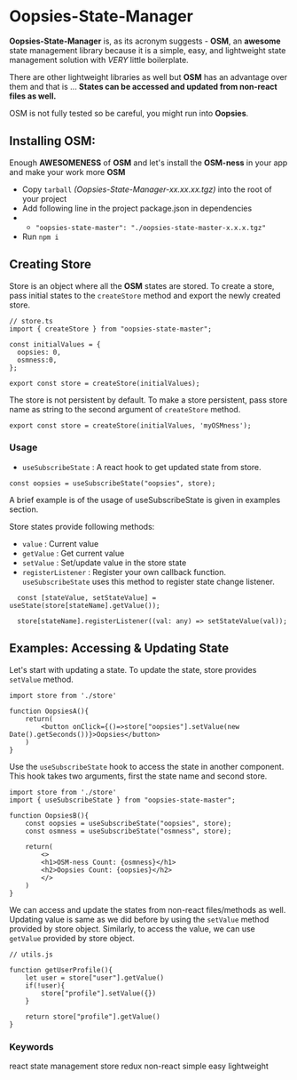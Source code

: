 # Oopsies-State-Manager

**Oopsies-State-Manager** is, as its acronym suggests - **OSM**, an **awesome** state management library because it is a simple, easy, and lightweight state management solution with _VERY_ little boilerplate.

There are other lightweight libraries as well but **OSM** has an advantage over them and that is ... **States can be accessed and updated from non-react files as well.**

OSM is not fully tested so be careful, you might run into **Oopsies**.

## Installing **OSM**:

Enough **AWESOMENESS** of **OSM** and let's install the **OSM-ness** in your app and make your work more **OSM**

- Copy `tarball` _(Oopsies-State-Manager-xx.xx.xx.tgz)_ into the root of your project
- Add following line in the project package.json in dependencies
- - `"oopsies-state-master": "./oopsies-state-master-x.x.x.tgz"`
- Run `npm i`

## Creating Store

Store is an object where all the **OSM** states are stored. To create a store, pass initial states to the `createStore` method and export the newly created store.

```
// store.ts
import { createStore } from "oopsies-state-master";

const initialValues = {
  oopsies: 0,
  osmness:0,
};

export const store = createStore(initialValues);
```

The store is not persistent by default. To make a store persistent, pass store name as string to the second argument of `createStore` method.

`export const store = createStore(initialValues, 'myOSMness');`

### Usage

- `useSubscribeState` : A react hook to get updated state from store.

```
const oopsies = useSubscribeState("oopsies", store);
```

A brief example is of the usage of useSubscribeState is given in examples section.

Store states provide following methods:

- `value` : Current value
- `getValue` : Get current value
- `setValue` : Set/update value in the store state
- `registerListener` : Register your own callback function. `useSubscribeState` uses this method to register state change listener.

```
  const [stateValue, setStateValue] = useState(store[stateName].getValue());

  store[stateName].registerListener((val: any) => setStateValue(val));
```

## Examples: Accessing & Updating State

Let's start with updating a state. To update the state, store provides `setValue` method.

```
import store from './store'

function OopsiesA(){
    return(
        <button onClick={()=>store["oopsies"].setValue(new Date().getSeconds())}>Oopsies</button>
    )
}
```

Use the `useSubscribeState` hook to access the state in another component. This hook takes two arguments, first the state name and second store.

```
import store from './store'
import { useSubscribeState } from "oopsies-state-master";

function OopsiesB(){
    const oopsies = useSubscribeState("oopsies", store);
    const osmness = useSubscribeState("osmness", store);

    return(
        <>
        <h1>OSM-ness Count: {osmness}</h1>
        <h2>Oopsies Count: {oopsies}</h2>
        </>
    )
}
```

We can access and update the states from non-react files/methods as well. Updating value is same as we did before by using the `setValue` method provided by store object. Similarly, to access the value, we can use `getValue` provided by store object.

```
// utils.js

function getUserProfile(){
    let user = store["user"].getValue()
    if(!user){
        store["profile"].setValue({})
    }

    return store["profile"].getValue()
}

```

### Keywords

react state management store redux non-react simple easy lightweight
